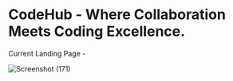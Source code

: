 # CodeHub - Where Collaboration Meets Coding Excellence.

Current Landing Page - 


![Screenshot (171)](https://github.com/Sohini3018/codeHub/assets/113935740/bf74bbb6-dd5b-42d9-80d6-790a4f38e33f)
